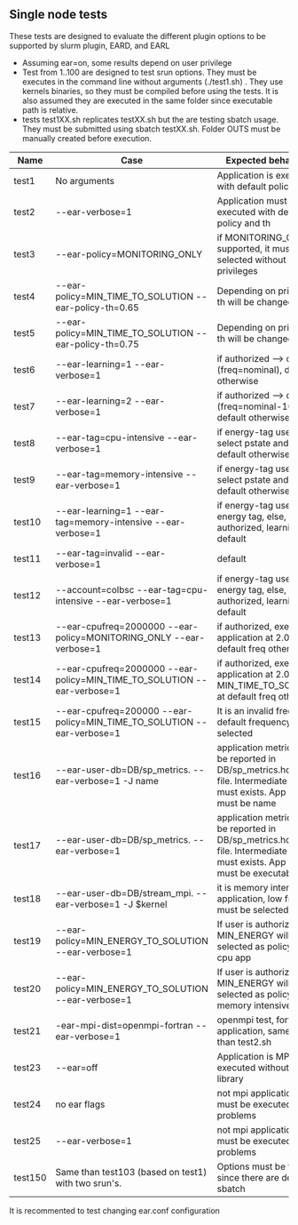 Single node tests
-----------------

These tests are designed to evaluate the different plugin options to be supported by slurm plugin, EARD, and EARL
* Assuming ear=on, some results depend on user privilege
* Test from 1..100 are designed to test srun options. They must be executes in the command line without arguments (./test1.sh) . They use kernels binaries, so they must be compiled before using the tests. It is also assumed they are executed in the same folder since executable path is relative. 
* tests test1XX.sh replicates testXX.sh but the are testing sbatch usage. They must be submitted using sbatch testXX.sh. Folder OUTS must be manually created before execution.

| Name   |Case             | Expected behavoiour                                                         |
| -------|----------------- | --------------------------------------------------------------------------- |
| test1  |No arguments     | Application is executed with default policy and th                          |
| test2  |--ear-verbose=1  | Application must be executed with default policy and th					 |
| test3  |--ear-policy=MONITORING_ONLY | if MONITORING_ONLY is supported, it must be selected without privileges |
| test4  |--ear-policy=MIN_TIME_TO_SOLUTION --ear-policy-th=0.65 | Depending on privileges, th will be changed or not |
| test5  |--ear-policy=MIN_TIME_TO_SOLUTION --ear-policy-th=0.75 | Depending on privileges, th will be changed or not |
| test6  |--ear-learning=1 --ear-verbose=1 | if authorized --> ok (freq=nominal), default otherwise |
| test7  |--ear-learning=2 --ear-verbose=1 | if authorized --> ok (freq=nominal-100000), default otherwise |
| test8  |--ear-tag=cpu-intensive --ear-verbose=1 | if energy-tag user--> select pstate and ear=off, default otherwise |
| test9  |--ear-tag=memory-intensive --ear-verbose=1 | if energy-tag user--> select pstate and ear=off, default otherwise |
| test10 |--ear-learning=1 --ear-tag=memory-intensive --ear-verbose=1 |if energy-tag user --> energy tag, else, if authorized, learning, else default |
| test11 |--ear-tag=invalid --ear-verbose=1 | default |
| test12 |--account=colbsc --ear-tag=cpu-intensive --ear-verbose=1|if energy-tag user --> energy tag, else, if authorized, learning, else default |
| test13 |--ear-cpufreq=2000000 --ear-policy=MONITORING_ONLY --ear-verbose=1 | if authorized, execute application at 2.0Ghz, at default freq otherwise |
| test14 |--ear-cpufreq=2000000 --ear-policy=MIN_TIME_TO_SOLUTION --ear-verbose=1 | if authorized, execute application at 2.0Ghz with MIN_TIME_TO_SOLUTION, at default freq otherwise |
| test15 | --ear-cpufreq=200000 --ear-policy=MIN_TIME_TO_SOLUTION --ear-verbose=1| It is an invalid frequency, default frequency is selected|
| test16 | --ear-user-db=DB/sp_metrics. --ear-verbose=1 -J name| application metrics must be reported in DB/sp_metrics.host.csv file. Intermediate folders must exists. App name must be name |
| test17 | --ear-user-db=DB/sp_metrics. --ear-verbose=1 | application metrics must be reported in DB/sp_metrics.host.csv file. Intermediate folders must exists. App name must be executable |
| test18 | --ear-user-db=DB/stream_mpi. --ear-verbose=1 -J $kernel| it is memory intensive application, low freqs must be selected |
| test19 | --ear-policy=MIN_ENERGY_TO_SOLUTION --ear-verbose=1 | If user is authorized, MIN_ENERGY will be selected as policy. It is a cpu app |
| test20 |--ear-policy=MIN_ENERGY_TO_SOLUTION --ear-verbose=1| If user is authorized, MIN_ENERGY will be selected as policy. It is an memory intensive app|
| test21 |-ear-mpi-dist=openmpi-fortran --ear-verbose=1 | openmpi test, fortran application, same case than test2.sh|
| test23 | --ear=off | Application is MPI and it is executed without EAR library|
| test24 | no ear flags | not mpi applications. It must be executed without problems |
| test25 | --ear-verbose=1  | not mpi applications. It must be executed without problems |
|test150 | Same than test103 (based on test1) with two srun's. | Options must be the same since there are defined in sbatch|

It is recommented to test changing ear.conf configuration


